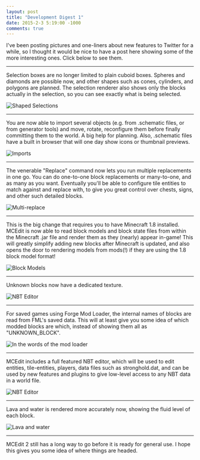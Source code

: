 ```yaml
---
layout: post
title: "Development Digest 1"
date: 2015-2-3 5:19:00 -1000
comments: true
---
```


I've been posting pictures and one-liners about new features to Twitter for a while, so I thought it would be nice to have a post here showing some of the more interesting ones. Click below to see them.

<!-- more -->

----

Selection boxes are no longer limited to plain cuboid boxes. Spheres and diamonds are possible now, and other shapes such as cones, cylinders, and polygons are planned. The selection renderer also shows only the blocks actually in the selection, so you can see exactly what is being selected.

<img src="/images/screenshots/shapedselections.png" alt="Shaped Selections" class="img-thumbnail">

----

You are now able to import several objects (e.g. from .schematic files, or from generator tools) and move, rotate, reconfigure them before finally committing them to the world. A big help for planning. Also, .schematic files have a built in browser that will one day show icons or thumbnail previews.

<img src="/images/screenshots/import.png" alt="Imports" class="img-thumbnail">

----

The venerable "Replace" command now lets you run multiple replacements in one go. You can do one-to-one block replacements or many-to-one, and as many as you want. Eventually you'll be able to configure tile entities to match against and replace with, to give you great control over chests, signs, and other such detailed blocks.

<img src="/images/screenshots/substitution.png" alt="Multi-replace" class="img-thumbnail">

----

This is the big change that requires you to have Minecraft 1.8 installed. MCEdit is now able to read block models and block state files from within the Minecraft .jar file and render them as they (nearly) appear in-game! This will greatly simplify adding new blocks after Minecraft is updated, and also opens the door to rendering models from mods(!) if they are using the 1.8 block model format!

<img src="/images/screenshots/blockmodels.png" alt="Block Models" class="img-thumbnail">

----

Unknown blocks now have a dedicated texture.

<img src="/images/screenshots/questionmark.png" alt="NBT Editor" class="img-thumbnail">

----

For saved games using Forge Mod Loader, the internal names of blocks are read from FML's saved data. This will at least give you some idea of which modded blocks are which, instead of showing them all as "UNKNOWN_BLOCK".

<img src="/images/screenshots/FML.png" alt="In the words of the mod loader" class="img-thumbnail">

----

MCEdit includes a full featured NBT editor, which will be used to edit entities, tile-entities, players, data files such as stronghold.dat, and can be used by new features and plugins to give low-level access to any NBT data in a world file.
 
<img src="/images/screenshots/nbt.png" alt="NBT Editor" class="img-thumbnail">

----

Lava and water is rendered more accurately now, showing the fluid level of each block.

<img src="/images/screenshots/wasser.png" alt="Lava and water" class="img-thumbnail">

----

MCEdit 2 still has a long way to go before it is ready for general use. I hope this gives you some idea of where things are headed.
